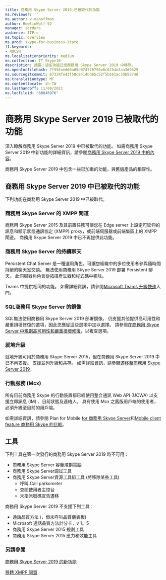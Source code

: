```yaml
---
title: 商務用 Skype Server 2019 已被取代的功能
ms.reviewer: ''
ms.author: v-mahoffman
author: HowlinWolf-92
manager: serdars
audience: ITPro
ms.topic: overview
ms.prod: skype-for-business-itpro
f1.keywords:
- NOCSH
ms.localizationpriority: medium
ms.collection: IT_Skype16
description: 摘要：這些功能已從商務用 Skype Server 2019 中移除。
ms.openlocfilehash: 7f956aed60a65d074776756e0c6254e2aa3d9629
ms.sourcegitcommit: 67324fe43f50c8414bb65c52f5b561ac30b52748
ms.translationtype: MT
ms.contentlocale: zh-TW
ms.lasthandoff: 11/08/2021
ms.locfileid: "60846976"
---
```

# <a name="whats-deprecated-from-skype-for-business-server-2019"></a>商務用 Skype Server 2019 已被取代的功能

深入瞭解商務用 Skype Server 2019 中已被取代的功能。 如需商務用 Skype Server 2019 中新功能的詳細資訊，請參閱[商務用 Skype Server 2019 中的內容](whats-new.md)。

商務用 Skype Server 2019 中包含一些已加重的功能，與舊版產品的相容性。

## <a name="features-deprecated-in-skype-for-business-server-2019"></a>商務用 Skype Server 2019 中已被取代的功能 

下列功能在商務用 Skype Server 2019 中已被取代。

### <a name="xmpp-gateways-for-skype-for-business-server"></a>商務用 Skype Server 的 XMPP 閘道

商務用 Skype Server 2015 及其前置任務可讓您在 Edge server 上設定可延伸的訊息和顯示狀態通訊協定 (XMPP) proxy，或前端伺服器或前端集區上的 XMPP 閘道。 商務用 Skype Server 2019 中已不再提供此功能。

### <a name="persistent-chat-for-skype-for-business-server"></a>商務用 Skype Server 的持續聊天

Persistent Chat Server 是一種選用角色，可讓您組織中的多位使用者參與隨時間持續的聊天室交談。 無法使用商務用 Skype Server 2019 部署 Persistent 聊天。 此伺服器角色會從拓撲產生器和程式碼中移除。 

Teams 中提供相同的功能。 如需詳細資訊，請參閱[Microsoft Teams 升級快速](/microsoftteams/upgrade-start-here)入門。

### <a name="sql-mirroring-for-skype-for-business-server"></a>SQL商務用 Skype Server 的鏡像

SQL無法使用商務用 Skype Server 2019 部署鏡像。 仍支援其他提供高可用性和嚴重損壞修復的選項，因此您應從這些選項中加以選擇。 請參閱[在商務用 Skype Server 中規劃高可用性和嚴重損壞修復](../SfbServer/plan-your-deployment/high-availability-and-disaster-recovery/high-availability-and-disaster-recovery.md)，以複查選項。

### <a name="in-place-upgrades"></a>就地升級 

就地升級可用於商務用 Skype Server 2015，但在商務用 Skype Server 2019 中已不再支援。 支援並列升級和共存。 如需詳細資訊，請參閱[遷移至商務用 Skype Server 2019](migration/migration-to-skype-for-business-server-2019.md)。

### <a name="mobility-service-mcx"></a>行動服務 (Mcx) 

所有目前商務用 Skype 的行動裝置都已經使用整合通訊 Web API (UCWA) 以支援立即訊息 (IM) 、目前狀態及連絡人。 具有使用 Mcx 之舊版用戶端的使用者，必須升級至目前的用戶端。

如需詳細資訊，請參閱 Plan for Mobile [for 商務用 Skype Server](../SfbServer/plan-your-deployment/mobility.md)和[Mobile client feature 商務用 Skype 的比較](../SfbServer/plan-your-deployment/clients-and-devices/mobile-feature-comparison.md)。

## <a name="tools"></a>工具

下列工具在第一次發行的商務用 Skype Server 2019 時不可用：

- 商務用 Skype Server 容量規劃電腦
- 商務用 Skype Server調試工具
- 商務用 Skype Server資源工具組工具 (將移除某些工具) 
    - 呼叫 Call parkometer
    - 查閱使用者主控台
    - 未指派號碼宣告遷移

商務用 Skype Server 2019 不支援下列工具：

- 通話品質方法 (，但未呼叫品質儀表板) 
- Microsoft 通話品質方法計分卡，v 1。5
- 商務用 Skype Server 2015 規劃工具
- 商務用 Skype Server 2015 應力和效能工具

### <a name="see-also"></a>另請參閱

[商務用 Skype Server 2019 的新功能](whats-new.md)

[移轉 XMPP 同盟](migration/migrating-xmpp-federation.md)
